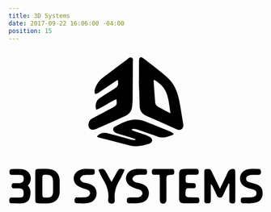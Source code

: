 ```yaml
---
title: 3D Systems
date: 2017-09-22 16:06:00 -04:00
position: 15
---
```


<svg xmlns="http://www.w3.org/2000/svg" preserveAspectRatio="xMidYMid"  viewBox="0 0 500 320">
	<g>
		<path d="M256.1,62.1c0-13.4-0.1-26.7,0.1-40.1c0.1-6.2,3.2-8,7.9-4.4c15.9,12.3,32,24.4,47.1,37.7c13.5,11.8,20.3,28,23.7,45.3
			c3,15.1,5.1,30.5,7.8,45.7c0.8,4.3,0.6,8-2.8,10.9c-3.6,3-7.5,1.7-11.2,0c-16.5-7.4-32.9-14.7-49.4-22c-2.8-1.2-5.6-2.4-8.4-3.7
			c-8.4-3.8-13.3-9.8-13.5-19.5c-0.3-16.6-1.1-33.2-1.7-49.8C255.8,62.1,256,62.1,256.1,62.1z M317.8,126.3
			c-1.6-10.2-2.5-18.8-4.2-27.2c-2-9.4-5.1-18.5-11.7-25.9c-4.6-5.2-10-9.2-16.3-12.9c-0.5,1.9-0.9,2.5-0.8,3.2
			c1,13.7,1.9,27.4,3,41.1c0.3,4,2.2,7,5.9,8.9C301.3,117.5,308.8,121.6,317.8,126.3z"/>
		<path d="M211.5,98.5c-14,6.1-25.5,15.6-39.3,20.8c-3.1-8.6-0.2-18.4,6.6-22.9c9.6-6.3,19.3-12.4,29-18.5c7.5-4.7,8.4-7,6.6-17.3
			c-2.4,1.4-4.5,2.5-6.5,3.9c-10.7,7.2-21.2,14.6-32,21.7c-1.7,1.2-4.1,1.3-6.2,2c-0.3-2.4-1.2-4.9-0.7-7.1
			c2.4-10.7,8.6-19.1,17.2-25.7c15.5-11.8,30.9-23.5,46.5-35.1c2.6-1.9,5.2-5.6,9.2-3.4c3.9,2.2,2.1,6.1,2.1,9.5
			c-0.2,24.1-0.2,48.3-0.4,72.4c0,5.1-0.6,10.3-1.2,15.4c-1,8.4-5.8,14-13.5,17.4c-18,8-35.9,16.1-53.8,24.2c-2.1,1-4.3,1.9-6.6,2.5
			c-7,1.8-12.2-2.6-11.6-9.8c0.5-5.7,2.5-9.8,8.2-12.7c13.5-6.6,26.5-14,39.7-21C212.5,110.6,213.6,108.2,211.5,98.5z"/>
		<path d="M323.4,168.5c-9.5,3.3-18.8,7.8-29.5,4.1c-13.5-4.7-27-9.4-40.5-14c-3.7-1.2-7.5-2.9-12.2-0.2c1.8,1.1,3,2,4.4,2.5
			c6.9,2.4,13.8,4.5,20.6,7c3.9,1.4,8,2.9,11.5,5.2c6,4,5.3,10.6-1.4,12.8c-12.7,4.2-25.6,7.3-39.2,3.6c-19.4-5.2-39-10-58.5-15.1
			c-1.7-0.4-3.3-1.4-5-2.1c3.6-5.8,11.4-8.8,19.3-7.1c9.1,2,18.1,4.7,27.1,7.2c7.2,2,14.4,4.1,21.7,5.9c2.3,0.6,4.7,0.4,7.1,0.5
			c0.1-0.5,0.2-1,0.3-1.5c-1.3-0.6-2.7-1.3-4.1-1.7c-10.1-3-20.2-6-30.3-9.1c-2.2-0.7-4.5-1.6-6.2-3c-3.9-3.2-4.3-8.4-0.1-10.7
			c18.2-10,36.7-19.5,58.5-10.9c11.8,4.6,23.5,9.4,35.2,14.1c5.4,2.2,10.9,4.4,16.2,6.7c2,0.9,3.8,2.3,5.6,3.4
			C323.7,167,323.6,167.7,323.4,168.5z"/>
		<path d="M431.8,264.7c-3.4,7.2-6.7,14.4-10.1,21.5c-1.4,2.9-2.4,6.1-6.7,6.2c-4.2,0-5.5-2.9-6.9-5.9c-2.6-5.5-5.1-11.1-7.7-16.6
			c-0.7-1.4-1.5-2.6-3.4-3.7c0,3.9,0,7.8,0,11.7c0,6.8,0.2,13.6-0.1,20.4c-0.2,4.5-2,5.4-7.2,5.4c-3.9,0-5.4-1.9-5.4-5.6
			c0-18.7,0-37.5,0-56.2c0-2.6,0-5.6,3.5-5.8c3.6-0.2,7.7-1.5,10,3c1.8,3.6,3.4,7.2,5.1,10.8c3.7,7.7,7.5,15.4,12,24.8
			c4.7-9.7,8.7-17.9,12.6-26c1.4-3,2.4-6.2,4.3-8.8c1.3-1.8,3.8-3.4,6-3.7c5.8-0.8,7.2,0.5,7.2,6.3c0.1,18.3,0.1,36.5,0,54.8
			c0,5.6-1,6.4-5.8,6.5c-4.1,0.1-6-1.5-5.9-5.8c0.1-9.6,0-19.2,0-28.8c0-1.4,0-2.8,0-4.2C432.8,264.8,432.3,264.7,431.8,264.7z"/>
		<path d="M52.5,269.6c0-8.9-0.1-17.8,0-26.7c0.1-6.1,1-7,6.9-7.1c6.3-0.1,12.6-0.3,18.9,0.1c13.7,0.7,21.9,9.3,22.1,23.1
			c0.1,7.3,0.1,14.5,0,21.8c-0.2,13.6-8.6,22.2-22.3,22.8c-6.3,0.3-12.6,0.2-18.9,0c-5.6-0.1-6.5-1-6.6-6.6
			C52.4,287.9,52.5,278.7,52.5,269.6z M87.4,270C87.4,270,87.4,270,87.4,270c0-2.8,0.1-5.6,0-8.4c-0.1-11.4-3.6-14.7-14.8-14.3
			c-5.4,0.2-6,0.7-6.1,6.2c-0.1,10.1-0.1,20.1,0,30.2c0,8.4,0.4,8.7,8.7,8.5c8.9-0.1,11.7-2.8,12.2-11.7
			C87.5,277.1,87.4,273.5,87.4,270z"/>
		<path d="M38,268.6c6.7,7.2,5.7,15.5,3.9,23.4c-1.7,7.1-7.2,11-14.4,11.5c-7,0.5-14,0.1-21,0.2c-4.1,0-5-2.3-5-5.9
			c0-3.8,1.4-5.7,5.3-5.6c5.1,0.1,10.3,0.1,15.4-0.1c5.8-0.2,7.4-2,7.6-7.7c0.2-6.6-1.7-9.6-7-10.1c-3.9-0.4-7.9-0.2-11.9-0.2
			c-3.6,0-4.9-1.9-4.8-5.3c0.1-3.1,1.4-4.8,4.7-4.8c3.7,0,7.5,0.1,11.2-0.2c5.7-0.6,8.2-3.9,7.9-9.5c-0.3-4.5-1.9-6.4-6.5-6.6
			c-5.1-0.3-10.3-0.2-15.4-0.1c-4,0.1-6.2-1.2-6.1-5.6c0.1-4.7,1-5.9,6.4-6c5.4-0.1,10.8-0.1,16.1,0c15.9,0.2,24.4,15.7,16.2,29.4
			C39.9,266.3,39.1,267.1,38,268.6z"/>
		<path d="M334.8,269.3c0-8-0.1-15.9,0-23.9c0.1-6.8,2.6-9.4,9.3-9.6c7.7-0.2,15.4,0,23.1-0.1c3.9-0.1,6.2,1.2,6.1,5.6
			c-0.1,4.8-1,5.8-6.4,6c-4.7,0.1-9.4,0.1-14,0c-3.5-0.1-5.3,1.3-5.2,4.9c0,0.5,0,0.9,0,1.4c-0.4,10-0.3,10,9.8,10.1
			c1.9,0,3.7,0,5.6,0.1c3.4,0,4.4,2.1,4.4,5c0,3-1.1,5-4.4,5c-3.5,0.1-7,0.1-10.5,0.1c-3.1,0-4.5,1.3-4.9,4.5
			c-1.4,12.4-0.6,13.4,12.1,13.5c3.3,0,6.5,0.1,9.8,0c4.2-0.1,5,2.5,5,6c0,3.3-1,5.5-4.7,5.5c-9.1,0-18.2,0.2-27.4-0.1
			c-5.3-0.2-7.7-3.1-7.8-8.9C334.6,286.2,334.8,277.7,334.8,269.3C334.8,269.3,334.8,269.3,334.8,269.3z"/>
		<path d="M143.5,303.6c-2.8,0-5.6,0.1-8.4,0c-4.7-0.3-5.5-1.4-5.5-6.1c0-3.8,1.5-5.6,5.4-5.6c4.2,0.1,8.4,0.2,12.6-0.1
			c2.8-0.2,5.9-0.2,8.2-1.6c2.1-1.3,4.1-4,4.4-6.3c0.2-1.9-1.6-4.9-3.4-6c-2.9-1.8-6.6-2.2-9.8-3.5c-4.2-1.8-9-3.3-12.4-6.2
			c-10.7-9-7.9-24.9,5-30.2c8.6-3.6,17.6-2.1,26.4-1.9c3.5,0.1,3.2,3.5,3.2,6c0,2.8-0.7,5.2-4.2,5.3c-4.2,0.1-8.4-0.1-12.6,0.2
			c-2.5,0.2-5.4,0.3-7.4,1.6c-2.1,1.3-4.5,4.1-4.5,6.2c0.1,2.2,2.5,5,4.6,6.2c3,1.6,6.8,1.7,10.1,2.6c8.4,2.5,15.7,6.1,17.4,16.1
			c1.7,10.3-3.7,19.6-13.8,22c-5,1.2-10.2,1.3-15.3,1.9C143.5,304,143.5,303.8,143.5,303.6z"/>
		<path d="M246.1,303.6c-2.8,0-5.6-0.1-8.4,0c-3.9,0.1-5.5-1.7-5.4-5.5c0.1-4.7,0.9-5.9,5.5-6.1c4.4-0.2,8.9,0.1,13.3-0.1
			c2.5-0.1,5.4-0.2,7.4-1.5c2.1-1.3,4.3-4,4.4-6.2c0.1-2.2-1.7-5.4-3.7-6.7c-2.6-1.7-6.3-1.7-9.2-3c-4.6-2-9.8-3.7-13.5-7
			c-9.9-8.8-6.9-24,5.3-29.3c8.5-3.8,17.5-2.2,26.3-2.2c4,0,3.7,3.5,3.7,6.3c0,2.9-0.9,5.1-4.3,5.1c-4.2,0-8.4-0.1-12.6,0.1
			c-2.5,0.2-5.4,0.3-7.3,1.7c-2.1,1.4-4.5,4.2-4.4,6.3c0.1,2.1,2.7,4.9,4.8,6c2.8,1.5,6.3,1.6,9.4,2.4c8.7,2.4,16.2,6.1,17.8,16.4
			c1.6,10.4-3.7,19.5-13.9,21.8c-5,1.1-10.2,1.3-15.2,1.8C246.1,304,246.1,303.8,246.1,303.6z"/>
		<path d="M470.2,303.7c-2.8,0-5.6-0.1-8.4,0c-4,0.2-6.1-1.3-6-5.7c0.1-4.9,0.9-5.8,6.3-6c3.7-0.1,7.5,0.1,11.2-0.1
			c2.3-0.1,4.6-0.5,6.9-1c3.4-0.8,6.1-2.6,6.4-6.5c0.4-4.2-2.3-6.5-5.8-7.8c-3.3-1.2-6.8-1.7-10.1-2.8c-8.1-2.8-15-7.1-16.2-16.5
			c-1.4-11.5,6.1-20.3,18.2-21.3c5.8-0.5,11.7-0.1,17.5-0.2c4-0.1,5.2,2.1,5.2,5.8c0,3.5-0.8,6-5,5.9c-3.5-0.1-7,0-10.5,0
			c-2.1,0-4.3,0-6.3,0.5c-3.7,1-7.3,2.7-7.3,7.3c0,4.3,3.3,5.9,6.8,6.9c5.1,1.6,10.5,2.5,15.4,4.6c7.9,3.5,10.9,10,10,19.7
			c-0.7,8-5.6,13.9-13.7,15.7c-4.7,1.1-9.7,1.2-14.5,1.8C470.2,304,470.2,303.8,470.2,303.7z"/>
		<path d="M202.1,261.4c3.9-7.1,7.1-13.1,10.4-18.9c4.3-7.5,5.9-8,15.3-5.3c-0.7,1.9-1.3,3.9-2.2,5.7c-2.2,4.6-4.3,9.4-7,13.8
			c-7.5,12.3-11.7,25.2-10.1,39.9c0.7,6.4-3.7,9.1-9.9,6.8c-1.1-0.4-2.2-1.7-2.6-2.8c-0.5-1.2-0.5-2.8-0.3-4.2
			c1.9-14.4-2.4-27.1-9.7-39.3c-3.7-6.1-6.5-12.8-9.7-19.3c8.1-3.6,11.2-2.8,14.9,3.7C194.6,247.5,197.9,253.7,202.1,261.4z"/>
		<path d="M296.4,247.3c-4.2,0-7.5,0-10.7,0c-3.9-0.1-4.3-2.7-4.4-5.8c0-3.2,0.8-5.6,4.6-5.6c11.7,0,23.4,0,35.1,0
			c3.4,0,4.3,2.2,4.3,5.2c0,2.9,0.1,5.8-3.9,6.2c-0.5,0-0.9,0-1.4,0.1c-10.1,0.9-10.1,0.9-10.1,11.3c0,12.7,0.1,25.3,0,38
			c0,6.3-5.5,9.7-10.7,6.3c-1.5-0.9-2.2-3.9-2.2-6c-0.2-13.6-0.1-27.2-0.1-40.8C296.8,253.6,296.6,251.1,296.4,247.3z"/>
	</g>
</svg>
